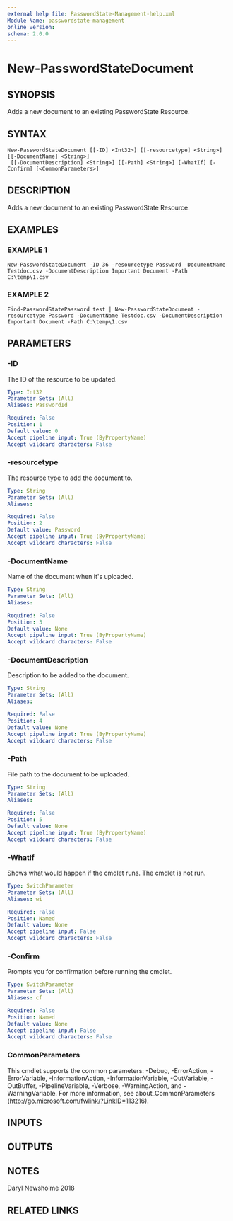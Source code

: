 ```yaml
---
external help file: PasswordState-Management-help.xml
Module Name: passwordstate-management
online version:
schema: 2.0.0
---
```


# New-PasswordStateDocument

## SYNOPSIS
Adds a new document to an existing PasswordState Resource.

## SYNTAX

```
New-PasswordStateDocument [[-ID] <Int32>] [[-resourcetype] <String>] [[-DocumentName] <String>]
 [[-DocumentDescription] <String>] [[-Path] <String>] [-WhatIf] [-Confirm] [<CommonParameters>]
```

## DESCRIPTION
Adds a new document to an existing PasswordState Resource.

## EXAMPLES

### EXAMPLE 1
```
New-PasswordStateDocument -ID 36 -resourcetype Password -DocumentName Testdoc.csv -DocumentDescription Important Document -Path C:\temp\1.csv
```

### EXAMPLE 2
```
Find-PasswordStatePassword test | New-PasswordStateDocument -resourcetype Password -DocumentName Testdoc.csv -DocumentDescription Important Document -Path C:\temp\1.csv
```

## PARAMETERS

### -ID
The ID of the resource to be updated.

```yaml
Type: Int32
Parameter Sets: (All)
Aliases: PasswordId

Required: False
Position: 1
Default value: 0
Accept pipeline input: True (ByPropertyName)
Accept wildcard characters: False
```

### -resourcetype
The resource type to add the document to.

```yaml
Type: String
Parameter Sets: (All)
Aliases:

Required: False
Position: 2
Default value: Password
Accept pipeline input: True (ByPropertyName)
Accept wildcard characters: False
```

### -DocumentName
Name of the document when it's uploaded.

```yaml
Type: String
Parameter Sets: (All)
Aliases:

Required: False
Position: 3
Default value: None
Accept pipeline input: True (ByPropertyName)
Accept wildcard characters: False
```

### -DocumentDescription
Description to be added to the document.

```yaml
Type: String
Parameter Sets: (All)
Aliases:

Required: False
Position: 4
Default value: None
Accept pipeline input: True (ByPropertyName)
Accept wildcard characters: False
```

### -Path
File path to the document to be uploaded.

```yaml
Type: String
Parameter Sets: (All)
Aliases:

Required: False
Position: 5
Default value: None
Accept pipeline input: True (ByPropertyName)
Accept wildcard characters: False
```

### -WhatIf
Shows what would happen if the cmdlet runs. The cmdlet is not run.

```yaml
Type: SwitchParameter
Parameter Sets: (All)
Aliases: wi

Required: False
Position: Named
Default value: None
Accept pipeline input: False
Accept wildcard characters: False
```

### -Confirm
Prompts you for confirmation before running the cmdlet.

```yaml
Type: SwitchParameter
Parameter Sets: (All)
Aliases: cf

Required: False
Position: Named
Default value: None
Accept pipeline input: False
Accept wildcard characters: False
```

### CommonParameters
This cmdlet supports the common parameters: -Debug, -ErrorAction, -ErrorVariable, -InformationAction, -InformationVariable, -OutVariable, -OutBuffer, -PipelineVariable, -Verbose, -WarningAction, and -WarningVariable. For more information, see about_CommonParameters (http://go.microsoft.com/fwlink/?LinkID=113216).

## INPUTS

## OUTPUTS

## NOTES
Daryl Newsholme 2018

## RELATED LINKS

